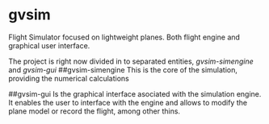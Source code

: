 # gvsim
Flight Simulator focused on lightweight planes. Both flight engine and graphical user interface.

The project is right now divided in to separated entities, *gvsim-simengine* and *gvsim-gui*
##gvsim-simengine
This is the core of the simulation, providing the numerical calculations

##gvsim-gui
Is the graphical interface asociated with the simulation engine. It enables the user to interface with the engine and allows to modify the plane model or record the flight, among other thins.
